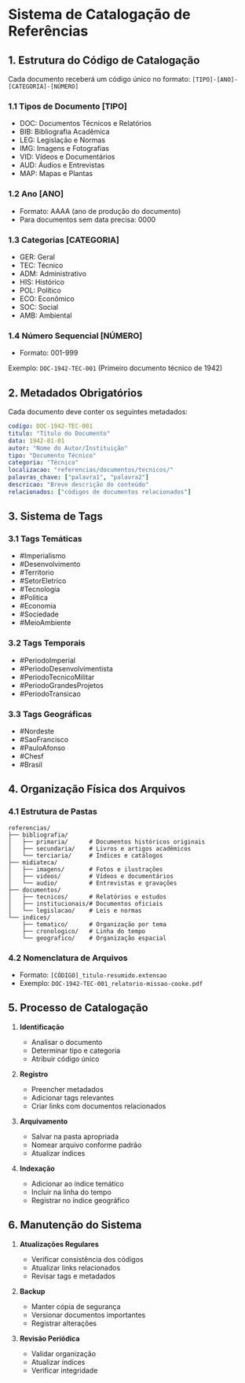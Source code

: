 # Sistema de Catalogação de Referências

## 1. Estrutura do Código de Catalogação

Cada documento receberá um código único no formato:
`[TIPO]-[ANO]-[CATEGORIA]-[NÚMERO]`

### 1.1 Tipos de Documento [TIPO]
- DOC: Documentos Técnicos e Relatórios
- BIB: Bibliografia Acadêmica
- LEG: Legislação e Normas
- IMG: Imagens e Fotografias
- VID: Vídeos e Documentários
- AUD: Áudios e Entrevistas
- MAP: Mapas e Plantas

### 1.2 Ano [ANO]
- Formato: AAAA (ano de produção do documento)
- Para documentos sem data precisa: 0000

### 1.3 Categorias [CATEGORIA]
- GER: Geral
- TEC: Técnico
- ADM: Administrativo
- HIS: Histórico
- POL: Político
- ECO: Econômico
- SOC: Social
- AMB: Ambiental

### 1.4 Número Sequencial [NÚMERO]
- Formato: 001-999

Exemplo: `DOC-1942-TEC-001` (Primeiro documento técnico de 1942)

## 2. Metadados Obrigatórios

Cada documento deve conter os seguintes metadados:

```yaml
codigo: DOC-1942-TEC-001
titulo: "Título do Documento"
data: 1942-01-01
autor: "Nome do Autor/Instituição"
tipo: "Documento Técnico"
categoria: "Técnico"
localizacao: "referencias/documentos/tecnicos/"
palavras_chave: ["palavra1", "palavra2"]
descricao: "Breve descrição do conteúdo"
relacionados: ["códigos de documentos relacionados"]
```

## 3. Sistema de Tags

### 3.1 Tags Temáticas
- #Imperialismo
- #Desenvolvimento
- #Territorio
- #SetorEletrico
- #Tecnologia
- #Politica
- #Economia
- #Sociedade
- #MeioAmbiente

### 3.2 Tags Temporais
- #PeriodoImperial
- #PeriodoDesenvolvimentista
- #PeriodoTecnicoMilitar
- #PeriodoGrandesProjetos
- #PeriodoTransicao

### 3.3 Tags Geográficas
- #Nordeste
- #SaoFrancisco
- #PauloAfonso
- #Chesf
- #Brasil

## 4. Organização Física dos Arquivos

### 4.1 Estrutura de Pastas
```
referencias/
├── bibliografia/
│   ├── primaria/      # Documentos históricos originais
│   ├── secundaria/    # Livros e artigos acadêmicos
│   └── terciaria/     # Índices e catálogos
├── midiateca/
│   ├── imagens/       # Fotos e ilustrações
│   ├── videos/        # Vídeos e documentários
│   └── audio/         # Entrevistas e gravações
├── documentos/
│   ├── tecnicos/      # Relatórios e estudos
│   ├── institucionais/# Documentos oficiais
│   └── legislacao/    # Leis e normas
└── indices/
    ├── tematico/      # Organização por tema
    ├── cronologico/   # Linha do tempo
    └── geografico/    # Organização espacial
```

### 4.2 Nomenclatura de Arquivos
- Formato: `[CÓDIGO]_titulo-resumido.extensao`
- Exemplo: `DOC-1942-TEC-001_relatorio-missao-cooke.pdf`

## 5. Processo de Catalogação

1. **Identificação**
   - Analisar o documento
   - Determinar tipo e categoria
   - Atribuir código único

2. **Registro**
   - Preencher metadados
   - Adicionar tags relevantes
   - Criar links com documentos relacionados

3. **Arquivamento**
   - Salvar na pasta apropriada
   - Nomear arquivo conforme padrão
   - Atualizar índices

4. **Indexação**
   - Adicionar ao índice temático
   - Incluir na linha do tempo
   - Registrar no índice geográfico

## 6. Manutenção do Sistema

1. **Atualizações Regulares**
   - Verificar consistência dos códigos
   - Atualizar links relacionados
   - Revisar tags e metadados

2. **Backup**
   - Manter cópia de segurança
   - Versionar documentos importantes
   - Registrar alterações

3. **Revisão Periódica**
   - Validar organização
   - Atualizar índices
   - Verificar integridade 